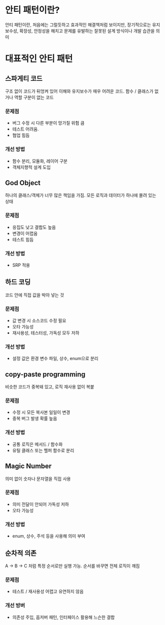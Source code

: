 # 안티 패턴이란?
안티 패턴이란, 처음에는 그럴듯하고 효과적인 해결책처럼 보이지만, 장기적으로는 유지보수성, 확장성, 안정성을 해치고 문제를 유발하는 잘못된 설계 방식이나 개발 습관을 의미

# 대표적인 안티 패턴
## 스파게티 코드
구조 없이 코드가 뒤엉켜 있어 이해와 유지보수가 매우 어려운 코드. 함수 / 클래스가 없거나 역할 구분이 없는 코드

### 문제점
 - 버그 수정 시 다른 부분이 망가질 위험 큼
 - 테스트 어려움.
 - 협업 힘듬
### 개선 방법
 - 함수 분리, 모듈화, 레이어 구분
 - 객체지향적 설계 도입

## God Object
하나의 클래스/객체가 너무 많은 책임을 가짐. 모든 로직과 데이터가 하나에 몰려 있는 상태

### 문제점
 - 응집도 낮고 결합도 높음
 - 변경이 어렵움
 - 테스트 힘듬

### 개선 방법
 - SRP 적용

## 하드 코딩
코드 안에 직접 값을 박아 넣는 것

### 문제점
 - 값 변경 시 소스코드 수정 필요
 - 오타 가능성
 - 재사용성, 테스터성, 가독성 모두 저하

### 개선 방법
 - 설정 값은 환경 변수 파일, 상수, enum으로 분리

## copy-paste programming
비슷한 코드가 중복돼 있고, 로직 재사용 없이 복붙

### 문제점
 - 수정 시 모든 복사본 일일이 변경
 - 중복 버그 발생 확률 높음

### 개선 방법
 - 공통 로직은 메서드 / 함수화
 - 유틸 클래스 또는 헬퍼 함수로 분리

## Magic Number
의미 없이 숫자나 문자열을 직접 사용

### 문제점
 - 의미 전달이 안되어 가독성 저하
 - 오타 가능성

### 개선 방법
 - enum, 상수, 주석 등을 사용해 의미 부여

## 순차적 의존
A -> B -> C 처럼 특정 순서로만 실행 가능. 순서를 바꾸면 전체 로직이 깨짐

### 문제점
 - 테스트 / 재사용성 어렵고 유연하지 않음

### 개선 방버
 - 의존성 주입, 옵저버 패턴, 인터페이스 활용해 느슨한 결합
